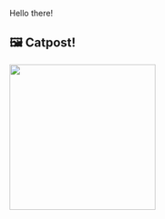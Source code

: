 Hello there!



## 🖼️ Catpost!

<sub>
    <img src="https://cdn2.thecatapi.com/images/MTc4MTYwNw.jpg" height="256">
</sub>

